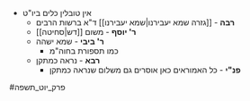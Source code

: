 * אין טובלין כלים ביו"ט
	* **רבה** - [[גזרה שמא יעבירנו|שמא יעבירנו]] ד"א ברשות הרבים
	* **ר' יוסף** - משום [[דש|סחיטה]]
	* **ר' ביבי** - שמא ישהה
		* כמו תספורת בחוה"מ
	* **רבא** - נראה כמתקן
		* **פנ"י** - כל האמוראים כאן אוסרים גם משלום שנראה כמתקן

#פרק_יוט_תשפה 